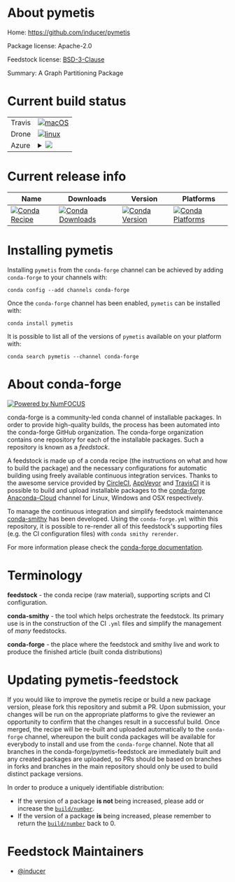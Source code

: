 About pymetis
=============

Home: https://github.com/inducer/pymetis

Package license: Apache-2.0

Feedstock license: [BSD-3-Clause](https://github.com/conda-forge/pymetis-feedstock/blob/master/LICENSE.txt)

Summary: A Graph Partitioning Package

Current build status
====================


<table><tr>
    <td>Travis</td>
    <td>
      <a href="https://travis-ci.com/conda-forge/pymetis-feedstock">
        <img alt="macOS" src="https://img.shields.io/travis/com/conda-forge/pymetis-feedstock/master.svg?label=macOS">
      </a>
    </td>
  </tr><tr>
    <td>Drone</td>
    <td>
      <a href="https://cloud.drone.io/conda-forge/pymetis-feedstock">
        <img alt="linux" src="https://img.shields.io/drone/build/conda-forge/pymetis-feedstock/master.svg?label=Linux">
      </a>
    </td>
  </tr>
    
  <tr>
    <td>Azure</td>
    <td>
      <details>
        <summary>
          <a href="https://dev.azure.com/conda-forge/feedstock-builds/_build/latest?definitionId=10539&branchName=master">
            <img src="https://dev.azure.com/conda-forge/feedstock-builds/_apis/build/status/pymetis-feedstock?branchName=master">
          </a>
        </summary>
        <table>
          <thead><tr><th>Variant</th><th>Status</th></tr></thead>
          <tbody><tr>
              <td>linux_64_numpy1.16python3.6.____cpython</td>
              <td>
                <a href="https://dev.azure.com/conda-forge/feedstock-builds/_build/latest?definitionId=10539&branchName=master">
                  <img src="https://dev.azure.com/conda-forge/feedstock-builds/_apis/build/status/pymetis-feedstock?branchName=master&jobName=linux&configuration=linux_64_numpy1.16python3.6.____cpython" alt="variant">
                </a>
              </td>
            </tr><tr>
              <td>linux_64_numpy1.16python3.7.____cpython</td>
              <td>
                <a href="https://dev.azure.com/conda-forge/feedstock-builds/_build/latest?definitionId=10539&branchName=master">
                  <img src="https://dev.azure.com/conda-forge/feedstock-builds/_apis/build/status/pymetis-feedstock?branchName=master&jobName=linux&configuration=linux_64_numpy1.16python3.7.____cpython" alt="variant">
                </a>
              </td>
            </tr><tr>
              <td>linux_64_numpy1.16python3.8.____cpython</td>
              <td>
                <a href="https://dev.azure.com/conda-forge/feedstock-builds/_build/latest?definitionId=10539&branchName=master">
                  <img src="https://dev.azure.com/conda-forge/feedstock-builds/_apis/build/status/pymetis-feedstock?branchName=master&jobName=linux&configuration=linux_64_numpy1.16python3.8.____cpython" alt="variant">
                </a>
              </td>
            </tr><tr>
              <td>linux_64_numpy1.18python3.6.____73_pypy</td>
              <td>
                <a href="https://dev.azure.com/conda-forge/feedstock-builds/_build/latest?definitionId=10539&branchName=master">
                  <img src="https://dev.azure.com/conda-forge/feedstock-builds/_apis/build/status/pymetis-feedstock?branchName=master&jobName=linux&configuration=linux_64_numpy1.18python3.6.____73_pypy" alt="variant">
                </a>
              </td>
            </tr><tr>
              <td>linux_64_numpy1.19python3.7.____73_pypy</td>
              <td>
                <a href="https://dev.azure.com/conda-forge/feedstock-builds/_build/latest?definitionId=10539&branchName=master">
                  <img src="https://dev.azure.com/conda-forge/feedstock-builds/_apis/build/status/pymetis-feedstock?branchName=master&jobName=linux&configuration=linux_64_numpy1.19python3.7.____73_pypy" alt="variant">
                </a>
              </td>
            </tr><tr>
              <td>linux_64_numpy1.19python3.9.____cpython</td>
              <td>
                <a href="https://dev.azure.com/conda-forge/feedstock-builds/_build/latest?definitionId=10539&branchName=master">
                  <img src="https://dev.azure.com/conda-forge/feedstock-builds/_apis/build/status/pymetis-feedstock?branchName=master&jobName=linux&configuration=linux_64_numpy1.19python3.9.____cpython" alt="variant">
                </a>
              </td>
            </tr><tr>
              <td>linux_aarch64_numpy1.16python3.6.____cpython</td>
              <td>
                <a href="https://dev.azure.com/conda-forge/feedstock-builds/_build/latest?definitionId=10539&branchName=master">
                  <img src="https://dev.azure.com/conda-forge/feedstock-builds/_apis/build/status/pymetis-feedstock?branchName=master&jobName=linux&configuration=linux_aarch64_numpy1.16python3.6.____cpython" alt="variant">
                </a>
              </td>
            </tr><tr>
              <td>linux_aarch64_numpy1.16python3.7.____cpython</td>
              <td>
                <a href="https://dev.azure.com/conda-forge/feedstock-builds/_build/latest?definitionId=10539&branchName=master">
                  <img src="https://dev.azure.com/conda-forge/feedstock-builds/_apis/build/status/pymetis-feedstock?branchName=master&jobName=linux&configuration=linux_aarch64_numpy1.16python3.7.____cpython" alt="variant">
                </a>
              </td>
            </tr><tr>
              <td>linux_aarch64_numpy1.16python3.8.____cpython</td>
              <td>
                <a href="https://dev.azure.com/conda-forge/feedstock-builds/_build/latest?definitionId=10539&branchName=master">
                  <img src="https://dev.azure.com/conda-forge/feedstock-builds/_apis/build/status/pymetis-feedstock?branchName=master&jobName=linux&configuration=linux_aarch64_numpy1.16python3.8.____cpython" alt="variant">
                </a>
              </td>
            </tr><tr>
              <td>linux_aarch64_numpy1.18python3.6.____73_pypy</td>
              <td>
                <a href="https://dev.azure.com/conda-forge/feedstock-builds/_build/latest?definitionId=10539&branchName=master">
                  <img src="https://dev.azure.com/conda-forge/feedstock-builds/_apis/build/status/pymetis-feedstock?branchName=master&jobName=linux&configuration=linux_aarch64_numpy1.18python3.6.____73_pypy" alt="variant">
                </a>
              </td>
            </tr><tr>
              <td>linux_aarch64_numpy1.19python3.7.____73_pypy</td>
              <td>
                <a href="https://dev.azure.com/conda-forge/feedstock-builds/_build/latest?definitionId=10539&branchName=master">
                  <img src="https://dev.azure.com/conda-forge/feedstock-builds/_apis/build/status/pymetis-feedstock?branchName=master&jobName=linux&configuration=linux_aarch64_numpy1.19python3.7.____73_pypy" alt="variant">
                </a>
              </td>
            </tr><tr>
              <td>linux_aarch64_numpy1.19python3.9.____cpython</td>
              <td>
                <a href="https://dev.azure.com/conda-forge/feedstock-builds/_build/latest?definitionId=10539&branchName=master">
                  <img src="https://dev.azure.com/conda-forge/feedstock-builds/_apis/build/status/pymetis-feedstock?branchName=master&jobName=linux&configuration=linux_aarch64_numpy1.19python3.9.____cpython" alt="variant">
                </a>
              </td>
            </tr><tr>
              <td>linux_ppc64le_numpy1.16python3.6.____cpython</td>
              <td>
                <a href="https://dev.azure.com/conda-forge/feedstock-builds/_build/latest?definitionId=10539&branchName=master">
                  <img src="https://dev.azure.com/conda-forge/feedstock-builds/_apis/build/status/pymetis-feedstock?branchName=master&jobName=linux&configuration=linux_ppc64le_numpy1.16python3.6.____cpython" alt="variant">
                </a>
              </td>
            </tr><tr>
              <td>linux_ppc64le_numpy1.16python3.7.____cpython</td>
              <td>
                <a href="https://dev.azure.com/conda-forge/feedstock-builds/_build/latest?definitionId=10539&branchName=master">
                  <img src="https://dev.azure.com/conda-forge/feedstock-builds/_apis/build/status/pymetis-feedstock?branchName=master&jobName=linux&configuration=linux_ppc64le_numpy1.16python3.7.____cpython" alt="variant">
                </a>
              </td>
            </tr><tr>
              <td>linux_ppc64le_numpy1.16python3.8.____cpython</td>
              <td>
                <a href="https://dev.azure.com/conda-forge/feedstock-builds/_build/latest?definitionId=10539&branchName=master">
                  <img src="https://dev.azure.com/conda-forge/feedstock-builds/_apis/build/status/pymetis-feedstock?branchName=master&jobName=linux&configuration=linux_ppc64le_numpy1.16python3.8.____cpython" alt="variant">
                </a>
              </td>
            </tr><tr>
              <td>linux_ppc64le_numpy1.18python3.6.____73_pypy</td>
              <td>
                <a href="https://dev.azure.com/conda-forge/feedstock-builds/_build/latest?definitionId=10539&branchName=master">
                  <img src="https://dev.azure.com/conda-forge/feedstock-builds/_apis/build/status/pymetis-feedstock?branchName=master&jobName=linux&configuration=linux_ppc64le_numpy1.18python3.6.____73_pypy" alt="variant">
                </a>
              </td>
            </tr><tr>
              <td>linux_ppc64le_numpy1.19python3.7.____73_pypy</td>
              <td>
                <a href="https://dev.azure.com/conda-forge/feedstock-builds/_build/latest?definitionId=10539&branchName=master">
                  <img src="https://dev.azure.com/conda-forge/feedstock-builds/_apis/build/status/pymetis-feedstock?branchName=master&jobName=linux&configuration=linux_ppc64le_numpy1.19python3.7.____73_pypy" alt="variant">
                </a>
              </td>
            </tr><tr>
              <td>linux_ppc64le_numpy1.19python3.9.____cpython</td>
              <td>
                <a href="https://dev.azure.com/conda-forge/feedstock-builds/_build/latest?definitionId=10539&branchName=master">
                  <img src="https://dev.azure.com/conda-forge/feedstock-builds/_apis/build/status/pymetis-feedstock?branchName=master&jobName=linux&configuration=linux_ppc64le_numpy1.19python3.9.____cpython" alt="variant">
                </a>
              </td>
            </tr><tr>
              <td>osx_64_numpy1.16python3.6.____cpython</td>
              <td>
                <a href="https://dev.azure.com/conda-forge/feedstock-builds/_build/latest?definitionId=10539&branchName=master">
                  <img src="https://dev.azure.com/conda-forge/feedstock-builds/_apis/build/status/pymetis-feedstock?branchName=master&jobName=osx&configuration=osx_64_numpy1.16python3.6.____cpython" alt="variant">
                </a>
              </td>
            </tr><tr>
              <td>osx_64_numpy1.16python3.7.____cpython</td>
              <td>
                <a href="https://dev.azure.com/conda-forge/feedstock-builds/_build/latest?definitionId=10539&branchName=master">
                  <img src="https://dev.azure.com/conda-forge/feedstock-builds/_apis/build/status/pymetis-feedstock?branchName=master&jobName=osx&configuration=osx_64_numpy1.16python3.7.____cpython" alt="variant">
                </a>
              </td>
            </tr><tr>
              <td>osx_64_numpy1.16python3.8.____cpython</td>
              <td>
                <a href="https://dev.azure.com/conda-forge/feedstock-builds/_build/latest?definitionId=10539&branchName=master">
                  <img src="https://dev.azure.com/conda-forge/feedstock-builds/_apis/build/status/pymetis-feedstock?branchName=master&jobName=osx&configuration=osx_64_numpy1.16python3.8.____cpython" alt="variant">
                </a>
              </td>
            </tr><tr>
              <td>osx_64_numpy1.18python3.6.____73_pypy</td>
              <td>
                <a href="https://dev.azure.com/conda-forge/feedstock-builds/_build/latest?definitionId=10539&branchName=master">
                  <img src="https://dev.azure.com/conda-forge/feedstock-builds/_apis/build/status/pymetis-feedstock?branchName=master&jobName=osx&configuration=osx_64_numpy1.18python3.6.____73_pypy" alt="variant">
                </a>
              </td>
            </tr><tr>
              <td>osx_64_numpy1.19python3.7.____73_pypy</td>
              <td>
                <a href="https://dev.azure.com/conda-forge/feedstock-builds/_build/latest?definitionId=10539&branchName=master">
                  <img src="https://dev.azure.com/conda-forge/feedstock-builds/_apis/build/status/pymetis-feedstock?branchName=master&jobName=osx&configuration=osx_64_numpy1.19python3.7.____73_pypy" alt="variant">
                </a>
              </td>
            </tr><tr>
              <td>osx_64_numpy1.19python3.9.____cpython</td>
              <td>
                <a href="https://dev.azure.com/conda-forge/feedstock-builds/_build/latest?definitionId=10539&branchName=master">
                  <img src="https://dev.azure.com/conda-forge/feedstock-builds/_apis/build/status/pymetis-feedstock?branchName=master&jobName=osx&configuration=osx_64_numpy1.19python3.9.____cpython" alt="variant">
                </a>
              </td>
            </tr><tr>
              <td>win_64_numpy1.16python3.6.____cpython</td>
              <td>
                <a href="https://dev.azure.com/conda-forge/feedstock-builds/_build/latest?definitionId=10539&branchName=master">
                  <img src="https://dev.azure.com/conda-forge/feedstock-builds/_apis/build/status/pymetis-feedstock?branchName=master&jobName=win&configuration=win_64_numpy1.16python3.6.____cpython" alt="variant">
                </a>
              </td>
            </tr><tr>
              <td>win_64_numpy1.16python3.7.____cpython</td>
              <td>
                <a href="https://dev.azure.com/conda-forge/feedstock-builds/_build/latest?definitionId=10539&branchName=master">
                  <img src="https://dev.azure.com/conda-forge/feedstock-builds/_apis/build/status/pymetis-feedstock?branchName=master&jobName=win&configuration=win_64_numpy1.16python3.7.____cpython" alt="variant">
                </a>
              </td>
            </tr><tr>
              <td>win_64_numpy1.16python3.8.____cpython</td>
              <td>
                <a href="https://dev.azure.com/conda-forge/feedstock-builds/_build/latest?definitionId=10539&branchName=master">
                  <img src="https://dev.azure.com/conda-forge/feedstock-builds/_apis/build/status/pymetis-feedstock?branchName=master&jobName=win&configuration=win_64_numpy1.16python3.8.____cpython" alt="variant">
                </a>
              </td>
            </tr><tr>
              <td>win_64_numpy1.19python3.9.____cpython</td>
              <td>
                <a href="https://dev.azure.com/conda-forge/feedstock-builds/_build/latest?definitionId=10539&branchName=master">
                  <img src="https://dev.azure.com/conda-forge/feedstock-builds/_apis/build/status/pymetis-feedstock?branchName=master&jobName=win&configuration=win_64_numpy1.19python3.9.____cpython" alt="variant">
                </a>
              </td>
            </tr>
          </tbody>
        </table>
      </details>
    </td>
  </tr>
</table>

Current release info
====================

| Name | Downloads | Version | Platforms |
| --- | --- | --- | --- |
| [![Conda Recipe](https://img.shields.io/badge/recipe-pymetis-green.svg)](https://anaconda.org/conda-forge/pymetis) | [![Conda Downloads](https://img.shields.io/conda/dn/conda-forge/pymetis.svg)](https://anaconda.org/conda-forge/pymetis) | [![Conda Version](https://img.shields.io/conda/vn/conda-forge/pymetis.svg)](https://anaconda.org/conda-forge/pymetis) | [![Conda Platforms](https://img.shields.io/conda/pn/conda-forge/pymetis.svg)](https://anaconda.org/conda-forge/pymetis) |

Installing pymetis
==================

Installing `pymetis` from the `conda-forge` channel can be achieved by adding `conda-forge` to your channels with:

```
conda config --add channels conda-forge
```

Once the `conda-forge` channel has been enabled, `pymetis` can be installed with:

```
conda install pymetis
```

It is possible to list all of the versions of `pymetis` available on your platform with:

```
conda search pymetis --channel conda-forge
```


About conda-forge
=================

[![Powered by NumFOCUS](https://img.shields.io/badge/powered%20by-NumFOCUS-orange.svg?style=flat&colorA=E1523D&colorB=007D8A)](http://numfocus.org)

conda-forge is a community-led conda channel of installable packages.
In order to provide high-quality builds, the process has been automated into the
conda-forge GitHub organization. The conda-forge organization contains one repository
for each of the installable packages. Such a repository is known as a *feedstock*.

A feedstock is made up of a conda recipe (the instructions on what and how to build
the package) and the necessary configurations for automatic building using freely
available continuous integration services. Thanks to the awesome service provided by
[CircleCI](https://circleci.com/), [AppVeyor](https://www.appveyor.com/)
and [TravisCI](https://travis-ci.com/) it is possible to build and upload installable
packages to the [conda-forge](https://anaconda.org/conda-forge)
[Anaconda-Cloud](https://anaconda.org/) channel for Linux, Windows and OSX respectively.

To manage the continuous integration and simplify feedstock maintenance
[conda-smithy](https://github.com/conda-forge/conda-smithy) has been developed.
Using the ``conda-forge.yml`` within this repository, it is possible to re-render all of
this feedstock's supporting files (e.g. the CI configuration files) with ``conda smithy rerender``.

For more information please check the [conda-forge documentation](https://conda-forge.org/docs/).

Terminology
===========

**feedstock** - the conda recipe (raw material), supporting scripts and CI configuration.

**conda-smithy** - the tool which helps orchestrate the feedstock.
                   Its primary use is in the construction of the CI ``.yml`` files
                   and simplify the management of *many* feedstocks.

**conda-forge** - the place where the feedstock and smithy live and work to
                  produce the finished article (built conda distributions)


Updating pymetis-feedstock
==========================

If you would like to improve the pymetis recipe or build a new
package version, please fork this repository and submit a PR. Upon submission,
your changes will be run on the appropriate platforms to give the reviewer an
opportunity to confirm that the changes result in a successful build. Once
merged, the recipe will be re-built and uploaded automatically to the
`conda-forge` channel, whereupon the built conda packages will be available for
everybody to install and use from the `conda-forge` channel.
Note that all branches in the conda-forge/pymetis-feedstock are
immediately built and any created packages are uploaded, so PRs should be based
on branches in forks and branches in the main repository should only be used to
build distinct package versions.

In order to produce a uniquely identifiable distribution:
 * If the version of a package **is not** being increased, please add or increase
   the [``build/number``](https://conda.io/docs/user-guide/tasks/build-packages/define-metadata.html#build-number-and-string).
 * If the version of a package **is** being increased, please remember to return
   the [``build/number``](https://conda.io/docs/user-guide/tasks/build-packages/define-metadata.html#build-number-and-string)
   back to 0.

Feedstock Maintainers
=====================

* [@inducer](https://github.com/inducer/)

